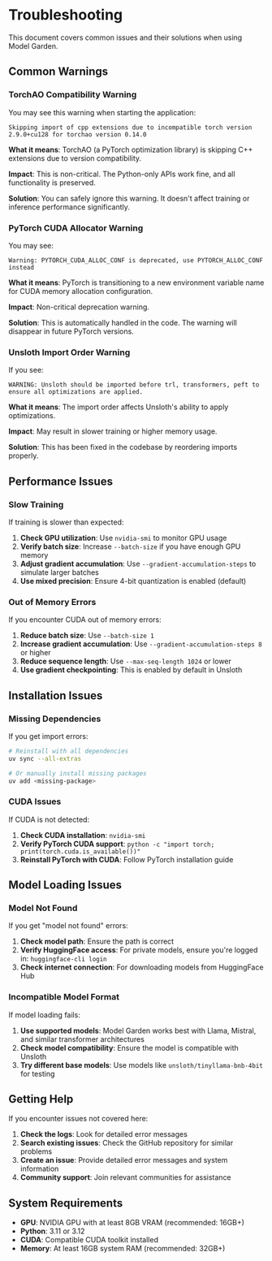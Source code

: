 # Troubleshooting

This document covers common issues and their solutions when using Model Garden.

## Common Warnings

### TorchAO Compatibility Warning

You may see this warning when starting the application:

```
Skipping import of cpp extensions due to incompatible torch version 2.9.0+cu128 for torchao version 0.14.0
```

**What it means**: TorchAO (a PyTorch optimization library) is skipping C++ extensions due to version compatibility.

**Impact**: This is non-critical. The Python-only APIs work fine, and all functionality is preserved.

**Solution**: You can safely ignore this warning. It doesn't affect training or inference performance significantly.

### PyTorch CUDA Allocator Warning

You may see:

```
Warning: PYTORCH_CUDA_ALLOC_CONF is deprecated, use PYTORCH_ALLOC_CONF instead
```

**What it means**: PyTorch is transitioning to a new environment variable name for CUDA memory allocation configuration.

**Impact**: Non-critical deprecation warning.

**Solution**: This is automatically handled in the code. The warning will disappear in future PyTorch versions.

### Unsloth Import Order Warning

If you see:

```
WARNING: Unsloth should be imported before trl, transformers, peft to ensure all optimizations are applied.
```

**What it means**: The import order affects Unsloth's ability to apply optimizations.

**Impact**: May result in slower training or higher memory usage.

**Solution**: This has been fixed in the codebase by reordering imports properly.

## Performance Issues

### Slow Training

If training is slower than expected:

1. **Check GPU utilization**: Use `nvidia-smi` to monitor GPU usage
2. **Verify batch size**: Increase `--batch-size` if you have enough GPU memory
3. **Adjust gradient accumulation**: Use `--gradient-accumulation-steps` to simulate larger batches
4. **Use mixed precision**: Ensure 4-bit quantization is enabled (default)

### Out of Memory Errors

If you encounter CUDA out of memory errors:

1. **Reduce batch size**: Use `--batch-size 1` 
2. **Increase gradient accumulation**: Use `--gradient-accumulation-steps 8` or higher
3. **Reduce sequence length**: Use `--max-seq-length 1024` or lower
4. **Use gradient checkpointing**: This is enabled by default in Unsloth

## Installation Issues

### Missing Dependencies

If you get import errors:

```bash
# Reinstall with all dependencies
uv sync --all-extras

# Or manually install missing packages
uv add <missing-package>
```

### CUDA Issues

If CUDA is not detected:

1. **Check CUDA installation**: `nvidia-smi`
2. **Verify PyTorch CUDA support**: `python -c "import torch; print(torch.cuda.is_available())"`
3. **Reinstall PyTorch with CUDA**: Follow PyTorch installation guide

## Model Loading Issues

### Model Not Found

If you get "model not found" errors:

1. **Check model path**: Ensure the path is correct
2. **Verify HuggingFace access**: For private models, ensure you're logged in: `huggingface-cli login`
3. **Check internet connection**: For downloading models from HuggingFace Hub

### Incompatible Model Format

If model loading fails:

1. **Use supported models**: Model Garden works best with Llama, Mistral, and similar transformer architectures
2. **Check model compatibility**: Ensure the model is compatible with Unsloth
3. **Try different base models**: Use models like `unsloth/tinyllama-bnb-4bit` for testing

## Getting Help

If you encounter issues not covered here:

1. **Check the logs**: Look for detailed error messages
2. **Search existing issues**: Check the GitHub repository for similar problems
3. **Create an issue**: Provide detailed error messages and system information
4. **Community support**: Join relevant communities for assistance

## System Requirements

- **GPU**: NVIDIA GPU with at least 8GB VRAM (recommended: 16GB+)
- **Python**: 3.11 or 3.12
- **CUDA**: Compatible CUDA toolkit installed
- **Memory**: At least 16GB system RAM (recommended: 32GB+)